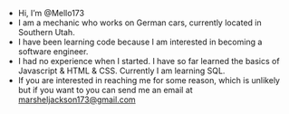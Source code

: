 - Hi, I’m @Mello173
- I am a mechanic who works on German cars, currently located in Southern Utah.
- I have been learning code because I am interested in becoming a software engineer.
- I had no experience when I started. I have so far learned the basics of Javascript & HTML & CSS. Currently I am learning SQL.
- If you are interested in reaching me for some reason, which is unlikely but if you want to you can send me an email at marsheljackson173@gmail.com

<!---
Mello173/Mello173 is a ✨ special ✨ repository because its `README.md` (this file) appears on your GitHub profile.
You can click the Preview link to take a look at your changes.
--->
